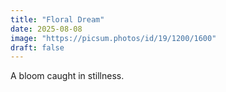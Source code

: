 ```yaml
---
title: "Floral Dream"
date: 2025-08-08
image: "https://picsum.photos/id/19/1200/1600"
draft: false
---
```


A bloom caught in stillness.
